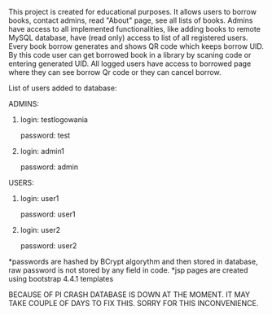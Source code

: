 This project is created for educational purposes. 
It allows users to borrow books, contact admins, read "About" page, see all lists of books. Admins have access to all implemented functionalities, like adding books to remote MySQL database, have (read only) access to list of all registered users. Every book borrow generates and shows QR code which keeps borrow UID. By this code user can get borrowed book in a library by scaning code or entering generated UID. All logged users have access to borrowed page where they can see borrow Qr code or they can cancel borrow.

List of users added to database:

ADMINS:
1. login: testlogowania
   
   password: test
   
2. login: admin1

   password: admin

USERS:
1. login: user1
   
   password: user1
2. login: user2
   
   password: user2

*passwords are hashed by BCrypt algorythm and then stored in database, raw password is not stored by any field in code.
*jsp pages are created using bootstrap 4.4.1 templates

BECAUSE OF PI CRASH DATABASE IS DOWN AT THE MOMENT. IT MAY TAKE COUPLE OF DAYS TO FIX THIS. SORRY FOR THIS INCONVENIENCE.
